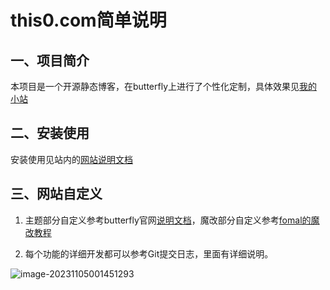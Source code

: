 # this0.com简单说明

## 一、项目简介

本项目是一个开源静态博客，在butterfly上进行了个性化定制，具体效果见[我的小站](http://this0.com/)

## 二、安装使用

安装使用见站内的[网站说明文档](http://this0.com/categories/%E7%BD%91%E7%AB%99%E8%AF%B4%E6%98%8E%E6%96%87%E6%A1%A3/)

## 三、网站自定义

1. 主题部分自定义参考butterfly官网[说明文档](https://butterfly.js.org/)，魔改部分自定义参考[fomal的魔改教程](https://www.fomal.cc/categories/%E9%AD%94%E6%94%B9%E6%95%99%E7%A8%8B/)

2. 每个功能的详细开发都可以参考Git提交日志，里面有详细说明。

![image-20231105001451293](http://cdn.this0.com/blog/img/image-20231105001451293.png?OSSAccessKeyId=LTAI5tAje5MhbPSKCC6QdGZb&Expires=9000000001&Signature=Sd4mCMDWOAyNtmP/0Je79ZGewXM=&x-oss-process=style/cdn.this0)
